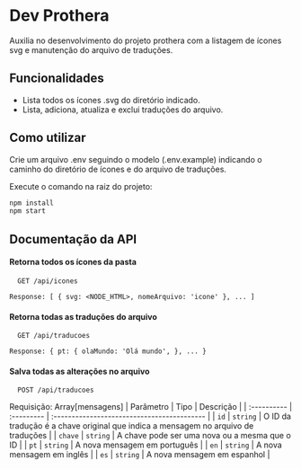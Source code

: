 
# Dev Prothera

Auxilia no desenvolvimento do projeto prothera com a listagem de ícones svg e manutenção do arquivo de traduções.



## Funcionalidades

- Lista todos os ícones .svg do diretório indicado.
- Lista, adiciona, atualiza e exclui traduções do arquivo.



## Como utilizar

Crie um arquivo .env seguindo o modelo (.env.example) 
indicando o caminho do diretório de ícones e do arquivo de traduções.

Execute o comando na raiz do projeto:
```bash
npm install
npm start
```


## Documentação da API

#### Retorna todos os ícones da pasta

```http
  GET /api/icones
```
```
Response: [ { svg: <NODE_HTML>, nomeArquivo: 'icone' }, ... ]
```

#### Retorna todas as traduções do arquivo

```http
  GET /api/traducoes
```
```
Response: { pt: { olaMundo: 'Olá mundo', }, ... }
```

#### Salva todas as alterações no arquivo
```http
  POST /api/traducoes
```
Requisição: Array[mensagens]
| Parâmetro   | Tipo       | Descrição                                   |
| :---------- | :--------- | :------------------------------------------ |
| `id`      | `string` | O ID da tradução é a chave original que indica a mensagem no arquivo de traduções  |
| `chave`   | `string` | A chave pode ser uma nova ou a mesma que o ID |
| `pt`      | `string` | A nova mensagem em português |
| `en`      | `string` | A nova mensagem em inglês |
| `es`      | `string` | A nova mensagem em espanhol |


